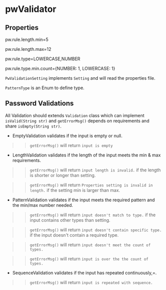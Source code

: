 # pwValidator


## Properties 
pw.rule.length.min=5

pw.rule.length.max=12

pw.rule.type=LOWERCASE,NUMBER

pw.rule.type.min.count={NUMBER: 1, LOWERCASE: 1}

`PwValidationSetting` implements `Setting` and will read the properties file.

`PatternType` is an Enum to define type.


## Password Validations

All Validation should extends `Validation` class which can implement `isValid(String str)` and  `getErrorMsg()` depends on requirements and share `isEmpty(String str)`.


* EmptyValidation validates if the input is empty or null.

>>`getErrorMsg()` will return `input is empty`


* LengthValidation validates if the length of the input meets the min & max requirements.

>>`getErrorMsg()` will return `input length is invalid.` if the length is shorter or longer than setting.

>>`getErrorMsg()` will return `Properties setting is invalid in length.` if the setting min is larger than max.


* PatternValidation validates if the input meets the required pattern and the min/max number needed.

>>`getErrorMsg()` will return `input doesn't match to type.` if the input contains other types than setting.

>>`getErrorMsg()` will return `input doesn't contain specific type.` if the input doesn't contain a required type.

>>`getErrorMsg()` will return `input doesn't meet the count of types.`  

>>`getErrorMsg()` will return `input is over the the count of types.`


* SequenceValidation validates if the input has repeated continuously,=.

>>`getErrorMsg()` will return `input is repeated with sequence.`

